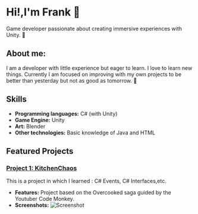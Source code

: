 # Hi!,I'm Frank 👋 

Game developer passionate about creating immersive experiences with Unity. 👾

## About me:
I am a developer with little experience but eager to learn. I love to learn new things. Currently I am focused on improving with my own projects to be better than yesterday but not as good as tomorrow. 🫠

## Skills

- **Programming languages:** C# (with Unity)
- **Game Engine:** Unity
- **Art:** Blender 
- **Other technologies:** Basic knowledge of Java and HTML
 
## Featured Projects

### [Project 1: KitchenChaos](https://github.com/3AeMe3/KitchenChaos)
This is a project in which I learned : C# Events, C# Interfaces,etc.  
- **Features:** Project based on the Overcooked saga guided by the Youtuber Code Monkey.
- **Screenshots:** 
 ![Screenshot](C:\Users\JEANPIERO\Downloads\imagenes.jpg) 



<!--
  ![GIF del Juego](https://ruta-a-tu-gif.com/gif1.gif)


### [Proyecto 2: Nombre del Juego](https://github.com/tu-usuario/proyecto2)
Una breve descripción del juego, sus características principales y lo que aprendiste o lograste con este proyecto.
- **Características:** [Mecánicas de juego, gráficos, etc.]
- **Tecnologías usadas:** Unity, C#
- **Capturas de pantalla:**
  ![Captura de Pantalla](https://ruta-a-tu-imagen.com/imagen2.png)
  ![GIF del Juego](https://ruta-a-tu-gif.com/gif2.gif)









**3AeMe3/3AeMe3** is a ✨ _special_ ✨ repository because its `README.md` (this file) appears on your GitHub profile.

Here are some ideas to get you started:

  
- 🔭 I’m currently working on ...
- 🌱 I’m currently learning ...
- 👯 I’m looking to collaborate on ...
- 🤔 I’m looking for help with ...
- 💬 Ask me about ...
- 📫 How to reach me: ...
- 😄 Pronouns: ...
- ⚡ Fun fact: ...
-->

